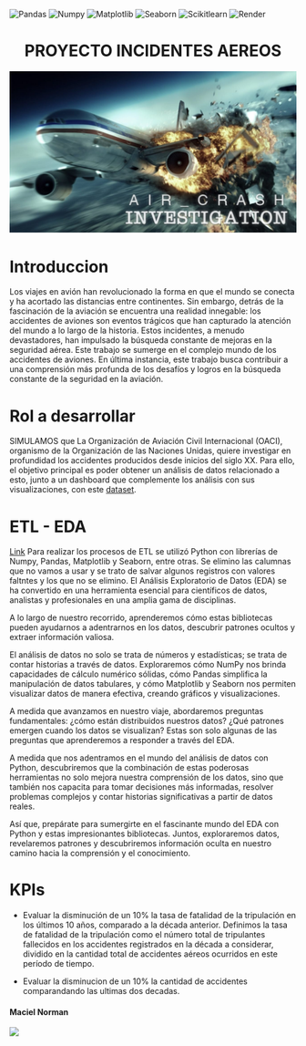 ![Pandas](https://img.shields.io/badge/-Pandas-333333?style=flat&logo=pandas)
![Numpy](https://img.shields.io/badge/-Numpy-333333?style=flat&logo=numpy)
![Matplotlib](https://img.shields.io/badge/-Matplotlib-333333?style=flat&logo=matplotlib)
![Seaborn](https://img.shields.io/badge/-Seaborn-333333?style=flat&logo=seaborn)
![Scikitlearn](https://img.shields.io/badge/-Scikitlearn-333333?style=flat&logo=scikitlearn)
![Render](https://img.shields.io/badge/-Render-333333?style=flat&logo=render)


<h1 align='center'>
 <b>PROYECTO INCIDENTES AEREOS </b>
</h1>
<p align='center'>

![](/img/air_crash.jpg)

# Introduccion
Los viajes en avión han revolucionado la forma en que el mundo se conecta y ha acortado las distancias entre continentes. Sin embargo, detrás de la fascinación de la aviación se encuentra una realidad innegable: los accidentes de aviones son eventos trágicos que han capturado la atención del mundo a lo largo de la historia. Estos incidentes, a menudo devastadores, han impulsado la búsqueda constante de mejoras en la seguridad aérea.
Este trabajo se sumerge en el complejo mundo de los accidentes de aviones. En última instancia, este trabajo busca contribuir a una comprensión más profunda de los desafíos y logros en la búsqueda constante de la seguridad en la aviación.

# Rol a desarrollar
SIMULAMOS que La Organización de Aviación Civil Internacional (OACI), organismo de la Organización de las Naciones Unidas, quiere investigar en profundidad los accidentes producidos desde inicios del siglo XX. Para ello, el objetivo principal es poder obtener un análisis de datos relacionado a esto, junto a un dashboard que complemente los análisis con sus visualizaciones, con este [dataset](/data/AccidentesAviones.csv).

# ETL - EDA
[Link](/src/ETL_EDA.ipynb) Para realizar los procesos de ETL se utilizó Python con librerías de Numpy, Pandas, Matplotlib y Seaborn, entre otras. Se elimino las calumnas que no vamos a usar y se trato de salvar algunos registros con valores faltntes y los que no se elimino. 
El Análisis Exploratorio de Datos (EDA) se ha convertido en una herramienta esencial para científicos de datos, analistas y profesionales en una amplia gama de disciplinas.

 A lo largo de nuestro recorrido, aprenderemos cómo estas bibliotecas pueden ayudarnos a adentrarnos en los datos, descubrir patrones ocultos y extraer información valiosa.

El análisis de datos no solo se trata de números y estadísticas; se trata de contar historias a través de datos. Exploraremos cómo NumPy nos brinda capacidades de cálculo numérico sólidas, cómo Pandas simplifica la manipulación de datos tabulares, y cómo Matplotlib y Seaborn nos permiten visualizar datos de manera efectiva, creando gráficos y visualizaciones.

A medida que avanzamos en nuestro viaje, abordaremos preguntas fundamentales: ¿cómo están distribuidos nuestros datos?  ¿Qué patrones emergen cuando los datos se visualizan? Estas son solo algunas de las preguntas que aprenderemos a responder a través del EDA.

A medida que nos adentramos en el mundo del análisis de datos con Python, descubriremos que la combinación de estas poderosas herramientas no solo mejora nuestra comprensión de los datos, sino que también nos capacita para tomar decisiones más informadas, resolver problemas complejos y contar historias significativas a partir de datos reales.

Así que, prepárate para sumergirte en el fascinante mundo del EDA con Python y estas impresionantes bibliotecas. Juntos, exploraremos datos, revelaremos patrones y descubriremos información oculta en nuestro camino hacia la comprensión y el conocimiento.

# KPIs
- Evaluar la disminución de un 10% la tasa de fatalidad de la tripulación en los últimos 10 años, comparado a la década anterior. Definimos la tasa de fatalidad de la tripulación como el número total de tripulantes fallecidos en los accidentes registrados en la década a considerar, dividido en la cantidad total de accidentes aéreos ocurridos en este período de tiempo. 

- Evaluar la disminucion de un 10% la cantidad de accidentes comparandando las ultimas dos decadas. 








#### Maciel Norman
![](/img/github.ico)
